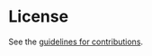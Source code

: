 # License

See the
[guidelines for contributions](https://github.com/Janfred/draft-janfred-eap-fido/blob/main/CONTRIBUTING.md).
